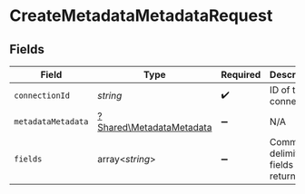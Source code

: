 # CreateMetadataMetadataRequest


## Fields

| Field                                                               | Type                                                                | Required                                                            | Description                                                         |
| ------------------------------------------------------------------- | ------------------------------------------------------------------- | ------------------------------------------------------------------- | ------------------------------------------------------------------- |
| `connectionId`                                                      | *string*                                                            | :heavy_check_mark:                                                  | ID of the connection                                                |
| `metadataMetadata`                                                  | [?Shared\MetadataMetadata](../../Models/Shared/MetadataMetadata.md) | :heavy_minus_sign:                                                  | N/A                                                                 |
| `fields`                                                            | array<*string*>                                                     | :heavy_minus_sign:                                                  | Comma-delimited fields to return                                    |